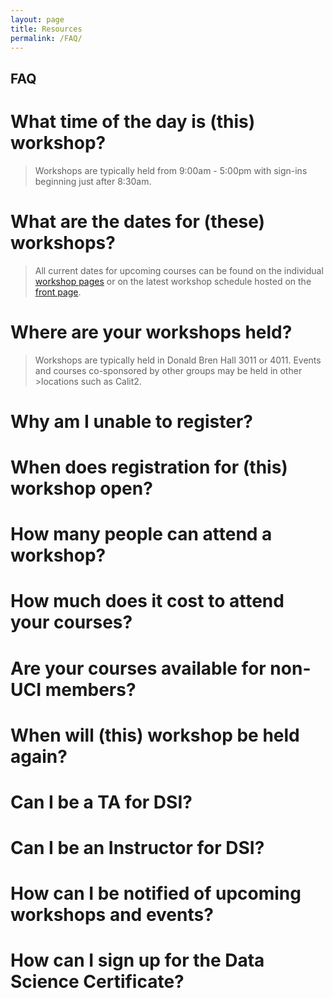```yaml
---
layout: page
title: Resources
permalink: /FAQ/
---
```


## FAQ

# What time of the day is \(this\) workshop?
> Workshops are typically held from 9:00am - 5:00pm with sign-ins beginning just after 8:30am. 

# What are the dates for \(these\) workshops?
> All current dates for upcoming courses can be found on the individual 
> <a href="http://ucidatascienceinitiative.github.io/Workshops/">workshop pages</a> or 
> on the latest workshop schedule hosted on the <a href="http://ucidatascienceinitiative.github.io">front page</a>.

# Where are your workshops held?
> Workshops are typically held in Donald Bren Hall 3011 or 4011. Events and courses co-sponsored by other groups may be held in other >locations such as Calit2.


# Why am I unable to register?

# When does registration for \(this\) workshop open?

# How many people can attend a workshop?

# How much does it cost to attend your courses?

# Are your courses available for non-UCI members?

# When will \(this\) workshop be held again?

# Can I be a TA for DSI?

# Can I be an Instructor for DSI?

# How can I be notified of upcoming workshops and events?

# How can I sign up for the Data Science Certificate?
